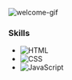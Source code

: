 ![welcome-gif](https://github.com/user-attachments/assets/a650f514-aacf-4c67-b861-62628e5757c6)
### Skills
- ![HTML](https://img.shields.io/badge/-HTML5-orange)  
- ![CSS](https://img.shields.io/badge/-CSS3-blue)  
- ![JavaScript](https://img.shields.io/badge/-JavaScript-yellow)



